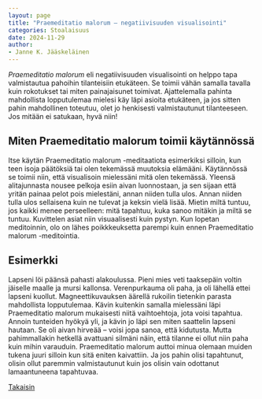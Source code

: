 ```yaml
---
layout: page
title: "Praemeditatio malorum – negatiivisuuden visualisointi"
categories: Stoalaisuus
date: 2024-11-29
author:
- Janne K. Jääskeläinen
---
```

*Praemeditatio malorum* eli negatiivisuuden visualisointi on helppo tapa valmistautua pahoihin tilanteisiin etukäteen. Se toimii vähän samalla tavalla kuin rokotukset tai miten painajaisunet toimivat. Ajattelemalla pahinta mahdollista lopputulemaa mielesi käy läpi asioita etukäteen, ja jos sitten pahin mahdollinen toteutuu, olet jo henkisesti valmistautunut tilanteeseen. Jos mitään ei satukaan, hyvä niin!

## Miten Praemeditatio malorum toimii käytännössä

Itse käytän Praemeditatio malorum -meditaatiota esimerkiksi silloin, kun teen isoja päätöksiä tai olen tekemässä muutoksia elämääni. Käytännössä se toimii niin, että visualisoin mielessäni mitä olen tekemässä. Yleensä alitajunnasta nousee pelkoja esiin aivan luonnostaan, ja sen sijaan että yritän painaa pelot pois mielestäni, annan niiden tulla ulos. Annan niiden tulla ulos sellaisena kuin ne tulevat ja keksin vielä lisää. Mietin miltä tuntuu, jos kaikki menee perseelleen: mitä tapahtuu, kuka sanoo mitäkin ja miltä se tuntuu. Kuvittelen asiat niin visuaalisesti kuin pystyn. Kun lopetan meditoinnin, olo on lähes poikkkeuksetta parempi kuin ennen Praemeditatio malorum -meditointia. 

## Esimerkki

Lapseni löi päänsä pahasti alakoulussa. Pieni mies veti taaksepäin voltin jäiselle maalle ja mursi kallonsa. Verenpurkauma oli paha, ja oli lähellä ettei lapseni kuollut. Magneettikuvauksen äärellä rukoilin tietenkin parasta mahdollista lopputulemaa. Kävin kuitenkin samalla mielessäni läpi Praemeditatio malorum mukaisesti niitä vaihtoehtoja, jota voisi tapahtua. Annoin tunteiden hyökyä yli, ja kävin jo läpi sen miten saattelin lapseni hautaan. Se oli aivan hirveää – voisi jopa sanoa, että kidutusta. Mutta pahimmallakin hetkellä avattuani silmäni näin, että tilanne ei ollut niin paha kuin mihin varauduin. Praemeditatio malorum auttoi minua olemaan muiden tukena juuri silloin kun sitä eniten kaivattiin. Ja jos pahin olisi tapahtunut, olisin ollut paremmin valmistautunut kuin jos olisin vain odottanut lamaantuneena tapahtuvaa. 

[Takaisin](./tyokalupakki.html)